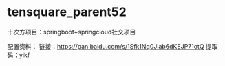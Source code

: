 # tensquare_parent52
十次方项目：springboot+springcloud社交项目

配置资料：
链接：https://pan.baidu.com/s/1Sfk1Nq0Jiab6dKEJP71otQ 
提取码：yikf

